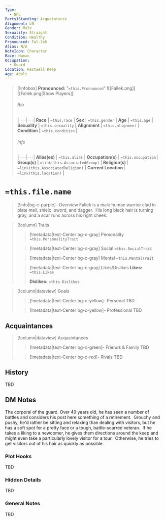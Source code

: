```yaml
---
Type:
  - NPC
Party1Standing: Acquaintance
Alignment: LN
Gender: Male
Sexuality: Straight
Condition: Healthy
Pronounced: Fal-lek
Alias: N/A
NoteIcon: Character
Race: Human
Occupation:
  - Guard
Location: Restwell Keep
Age: Adult
---
```

> [!infobox]
> **Pronounced:**  "`=this.Pronounced`"
![[Fallek.png]]
[[Fallek.png|Show Players]]
> ###### Bio
>  |
> ---|---|
> **Race** | `=this.race` |
> **Sex** | `=this.gender` |
> **Age** | `=this.age` |
> **Sexuality** | `=this.sexuality` |
> **Alignment** | `=this.alignment` |
> **Condition** | `=this.condition` |
> ###### Info
>  |
> ---|---|
> **Alias(es)** | `=this.alias` |
> **Occupation(s)** | `=this.occupation` |
> **Group(s)** | `=link(this.AssociatedGroup)` |
> **Religion(s)** | `=link(this.AssociatedReligion)` |
> **Current Location** | `=link(this.location)` |

# **`=this.file.name`**
> [!info|bg-c-purple]- Overview
Fallek is a male human warrior clad in plate mail, shield, sword, and dagger.  His long black hair is turning gray, and a scar runs across his right cheek.  

> [!column] Traits
>> [!metadata|text-Center bg-c-gray] Personality
>> `=this.PersonalityTrait`
>
>> [!metadata|text-Center bg-c-gray] Social
>> `=this.SocialTrait`
>
>> [!metadata|text-Center bg-c-gray] Mental
>> `=this.MentalTrait`
>
>> [!metadata|text-Center bg-c-gray] Likes/Dislikes
>> **Likes:** `=this.Likes`
>>
>> **Dislikes:** `=this.Dislikes`

> [!column|dataview] Goals
>> [!metadata|text-Center bg-c-yellow]- Personal
>> TBD
>
>> [!metadata|text-Center bg-c-yellow]- Professional
>> TBD
>

## Acquaintances
> [!column|dataview] Acquaintances
>> [!metadata|text-Center bg-c-green]- Friends & Family
>> TBD
>
>> [!metadata|text-Center bg-c-red]- Rivals
>> TBD
>

## History
TBD

## DM Notes
The corporal of the guard.  Over 40 years old, he has seen a number of battles and considers his post here something of a retirement.  Grouchy and pushy, he'd rather be sitting and relaxing than dealing with visitors, but he has a soft spot for a pretty face or a tough, battle-scarred veteran.  If he takes a liking to a newcomer, he gives them directions around the keep and might even take a particularly lovely visitor for a tour.  Otherwise, he tries to get visitors out of his hair as quickly as possible.

### Plot Hooks
TBD

### Hidden Details
TBD

### General Notes
TBD
